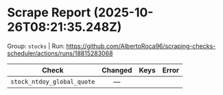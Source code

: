 # Scrape Report (2025-10-26T08:21:35.248Z)

Group: `stocks`  |  Run: https://github.com/AlbertoRoca96/scraping-checks-scheduler/actions/runs/18815283068

| Check | Changed | Keys | Error |
|---|:---:|:--|:--|
| `stock_ntdoy_global_quote` | — |  |  |
